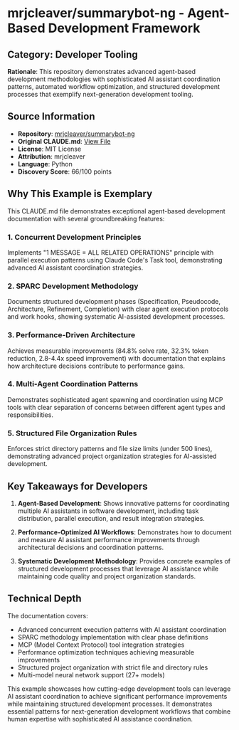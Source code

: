 # mrjcleaver/summarybot-ng - Agent-Based Development Framework

## Category: Developer Tooling

**Rationale**: This repository demonstrates advanced agent-based development methodologies with sophisticated AI assistant coordination patterns, automated workflow optimization, and structured development processes that exemplify next-generation development tooling.

## Source Information

- **Repository**: [mrjcleaver/summarybot-ng](https://github.com/mrjcleaver/summarybot-ng)
- **Original CLAUDE.md**: [View File](https://github.com/mrjcleaver/summarybot-ng/blob/main/CLAUDE.md)
- **License**: MIT License
- **Attribution**: mrjcleaver
- **Language**: Python
- **Discovery Score**: 66/100 points

## Why This Example is Exemplary

This CLAUDE.md file demonstrates exceptional agent-based development documentation with several groundbreaking features:

### 1. Concurrent Development Principles
Implements "1 MESSAGE = ALL RELATED OPERATIONS" principle with parallel execution patterns using Claude Code's Task tool, demonstrating advanced AI assistant coordination strategies.

### 2. SPARC Development Methodology
Documents structured development phases (Specification, Pseudocode, Architecture, Refinement, Completion) with clear agent execution protocols and work hooks, showing systematic AI-assisted development processes.

### 3. Performance-Driven Architecture
Achieves measurable improvements (84.8% solve rate, 32.3% token reduction, 2.8-4.4x speed improvement) with documentation that explains how architecture decisions contribute to performance gains.

### 4. Multi-Agent Coordination Patterns
Demonstrates sophisticated agent spawning and coordination using MCP tools with clear separation of concerns between different agent types and responsibilities.

### 5. Structured File Organization Rules
Enforces strict directory patterns and file size limits (under 500 lines), demonstrating advanced project organization strategies for AI-assisted development.

## Key Takeaways for Developers

1. **Agent-Based Development**: Shows innovative patterns for coordinating multiple AI assistants in software development, including task distribution, parallel execution, and result integration strategies.

2. **Performance-Optimized AI Workflows**: Demonstrates how to document and measure AI assistant performance improvements through architectural decisions and coordination patterns.

3. **Systematic Development Methodology**: Provides concrete examples of structured development processes that leverage AI assistance while maintaining code quality and project organization standards.

## Technical Depth

The documentation covers:
- Advanced concurrent execution patterns with AI assistant coordination
- SPARC methodology implementation with clear phase definitions
- MCP (Model Context Protocol) tool integration strategies
- Performance optimization techniques achieving measurable improvements
- Structured project organization with strict file and directory rules
- Multi-model neural network support (27+ models)

This example showcases how cutting-edge development tools can leverage AI assistant coordination to achieve significant performance improvements while maintaining structured development processes. It demonstrates essential patterns for next-generation development workflows that combine human expertise with sophisticated AI assistance coordination.
